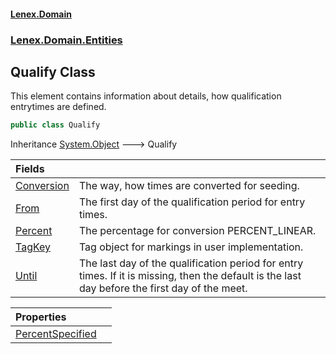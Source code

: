 #### [Lenex.Domain](index.md 'index')
### [Lenex.Domain.Entities](Lenex.Domain.Entities.md 'Lenex.Domain.Entities')

## Qualify Class

This element contains information about details, how qualification entrytimes are defined.

```csharp
public class Qualify
```

Inheritance [System.Object](https://docs.microsoft.com/en-us/dotnet/api/System.Object 'System.Object') &#129106; Qualify

| Fields | |
| :--- | :--- |
| [Conversion](Lenex.Domain.Entities.Qualify.Conversion.md 'Lenex.Domain.Entities.Qualify.Conversion') | The way, how times are converted for seeding. |
| [From](Lenex.Domain.Entities.Qualify.From.md 'Lenex.Domain.Entities.Qualify.From') | The first day of the qualification period for entry times. |
| [Percent](Lenex.Domain.Entities.Qualify.Percent.md 'Lenex.Domain.Entities.Qualify.Percent') | The percentage for conversion PERCENT_LINEAR. |
| [TagKey](Lenex.Domain.Entities.Qualify.TagKey.md 'Lenex.Domain.Entities.Qualify.TagKey') | Tag object for markings in user implementation. |
| [Until](Lenex.Domain.Entities.Qualify.Until.md 'Lenex.Domain.Entities.Qualify.Until') | The last day of the qualification period for entry times. If it is missing, then the default is the last day before the first day of the meet. |

| Properties | |
| :--- | :--- |
| [PercentSpecified](Lenex.Domain.Entities.Qualify.PercentSpecified.md 'Lenex.Domain.Entities.Qualify.PercentSpecified') | |
